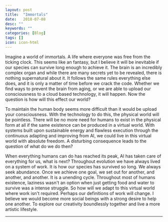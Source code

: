 ```yaml
---
layout: post
title:  "Immortals"
date:   2018-07-08
desc: ""
keywords: ""
categories: [Blog]
tags: []
icon: icon-html
---
```


Imagine a world of immortals.  A life where everyone was free from the ticking clock.  This seems like an fantasy, but I believe it will be inevitable if our species can survive long enough to achieve it.  The brain is an incredibly complex organ and while there are many secrets yet to be revealed, there is nothing supernatural about it.  It follows the same rules everything else does, and it is only a matter of time before we crack the code.  Whether we find ways to prevent the brain from aging, or we are able to upload our consciousness to a cloud based technology, it will happen.  Now the question is how will this effect our world?

To maintain the human body seems more difficult than it would be upload your consciousness.  With the technology to do this, the physical world will be pointless.  There will be no more need for humans to exist in the physical form at all if the same existence can be produced in a virtual world.  With systems built upon sustainable energy and flawless execution through the continuous adapting and improving from AI, we could live in this virtual world with absolute freedom.  A disturbing consequence leads to the question of what do we do then?

When everything humans can do has reached its peak, AI has taken care of everything for us, what is next?  Throughout evolution we have always lived on a system of work.  It is how our species has survived so long.  We always seek abundance.  Once we achieve one goal, we set out for another, and another, and another.  It is a unending cycle.  Throughout most of humans existence, laziness wasn't an option when just getting food and water to survive was a intense struggle.  So how will we adapt to this virtual world where work isn't required.  Perhaps our definitions of work will change.  I believe we would become more social beings with a strong desire to help one another.  To explore our creativity boundlessly together and live a more artistic lifestyle.

---

